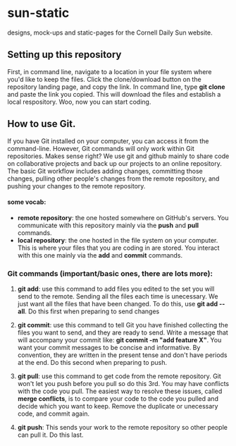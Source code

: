 # sun-static
designs, mock-ups and static-pages for the Cornell Daily Sun website. 

## Setting up this repository
First, in command line, navigate to a location in your file system where you'd like to keep the files. Click the clone/download button on the repository landing page, and copy the link. In command line, type **git clone** and paste the link you copied. This will download the files and establish a local respository. Woo, now you can start coding. 

## How to use Git. 
If you have Git installed on your computer, you can access it from the command-line. However, Git commands will only work within Git repositories. Makes sense right? We use git and github mainly to share code on collaborative projects and back up our projects to an online repository. The basic Git workflow includes adding changes, committing those changes, pulling other people's changes from the remote repository, and pushing your changes to the remote repository.

#### some vocab:
+ **remote repository**: the one hosted somewhere on GitHub's servers. You communicate with this repository mainly via the **push** and **pull** commands. 
+ **local repository**: the one hosted in the file system on your computer. This is where your files that you are coding in are stored. You interact with this one mainly via the **add** and **commit** commands. 

### Git commands (important/basic ones, there are lots more):
1. **git add**: use this command to add files you edited to the set you will send to the remote. Sending all the files each time is unecessary. We just want all the files that have been changed. To do this, use **git add --all**. Do this first when preparing to send changes 

2. **git commit**: use this command to tell Git you have finished collecting the files you want to send, and they are ready to send. Write a message that will accompany your commit like: **git commit -m "add feature X"**. You want your commit messages to be concise and informative. By convention, they are written in the present tense and don't have periods at the end. Do this second when preparing to push.

3. **git pull**: use this command to get code from the remote repository. Git won't let you push before you pull so do this 3rd. You may have conflicts with the code you pull. The easiest way to resolve these issues, called **merge conflicts**, is to compare your code to the code you pulled and decide which you want to keep. Remove the duplicate or unecessary code, and commit again. 

4. **git push**: This sends your work to the remote repository so other people can pull it. Do this last. 

